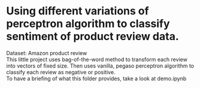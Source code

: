 # Using different variations of perceptron algorithm to classify sentiment of product review data.

Dataset: Amazon product review
</br>
This little project uses bag-of-the-word method to transform each review into vectors of fixed size.
Then uses vanilla, pegaso perceptron algorithm to classify each review as negative or positive.
</br>
To have a briefing of what this folder provides, take a look at demo.ipynb
